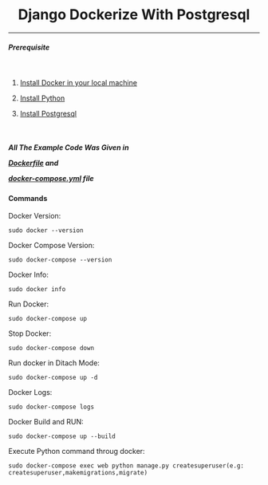 <center><h1>Django Dockerize With Postgresql</h1></center>
<hr>
<h5>Prerequisite</h5>
<br>
<ol>
  <li>

  [Install Docker in your local machine](https://www.linuxtechi.com/install-use-docker-on-ubuntu/)

  </li>

  <li>
  
  [Install Python](https://celikmustafa89.medium.com/how-to-install-python3-10-on-ubuntu-20-04-lts-b4bbc4a11f8e)

  </li>
  <li>
  
  [Install Postgresql](https://www.ovhcloud.com/asia/community/tutorials/how-to-install-pg-ubuntu/)

  </li>
</ol>
<br>
<h5>All The Example Code Was Given in

[Dockerfile](https://github.com/ShojibHasan/django_dockerization/blob/main/Dockerfile) and 

[docker-compose.yml](https://github.com/ShojibHasan/django_dockerization/blob/main/docker-compose.yml)
file</h5>
<h4>Commands</h4>
<p>Docker Version: </p>

```
sudo docker --version
```
<p>Docker Compose Version: </p> 

```
sudo docker-compose --version
```

<p>Docker Info: </p>

```
sudo docker info
```
<p>Run Docker: </p> 

```
sudo docker-compose up
```
<p>Stop Docker: </p>

```
sudo docker-compose down
```
<p>Run docker in Ditach Mode: </p> 

```
sudo docker-compose up -d
```
<p>Docker Logs: </p>

```
sudo docker-compose logs
```
<p>Docker Build and RUN: </p>

```
sudo docker-compose up --build
```
<p>Execute Python command throug docker: </p>

```
sudo docker-compose exec web python manage.py createsuperuser(e.g: createsuperuser,makemigrations,migrate)
```